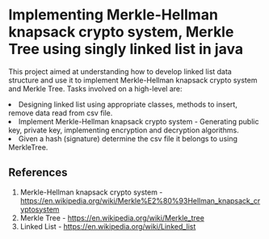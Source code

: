 # Implementing Merkle-Hellman knapsack crypto system, Merkle Tree using singly linked list in java

This project aimed at understanding how to develop linked list data structure and use it to implement Merkle-Hellman knapsack crypto system and Merkle Tree. Tasks involved on a
high-level are:

<li>Designing linked list using appropriate classes, methods to insert, remove data read from csv file.
<li>Implement Merkle-Hellman knapsack crypto system - Generating public key, private key, implementing encryption and decryption algorithms.
<li>Given a hash (signature) determine the csv file it belongs to using MerkleTree.

## References
1. Merkle-Hellman knapsack crypto system - https://en.wikipedia.org/wiki/Merkle%E2%80%93Hellman_knapsack_cryptosystem
2. Merkle Tree - https://en.wikipedia.org/wiki/Merkle_tree
3. Linked List - https://en.wikipedia.org/wiki/Linked_list

